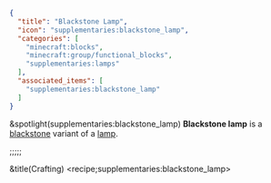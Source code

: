 ```json
{
  "title": "Blackstone Lamp",
  "icon": "supplementaries:blackstone_lamp",
  "categories": [
    "minecraft:blocks",
    "minecraft:group/functional_blocks",
    "supplementaries:lamps"
  ],
  "associated_items": [
    "supplementaries:blackstone_lamp"
  ]
}
```

&spotlight(supplementaries:blackstone_lamp)
**Blackstone lamp** is a [blackstone](^minecraft:blackstone) variant of a [lamp](^supplementaries:lamps).

;;;;;

&title(Crafting)
<recipe;supplementaries:blackstone_lamp>